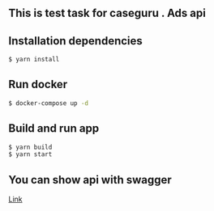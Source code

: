 ## This is test task for caseguru . Ads api

## Installation dependencies

```bash
$ yarn install
```

## Run docker
```bash
$ docker-compose up -d
```

## Build and run app

```bash
$ yarn build
$ yarn start
```

## You can show api with swagger
[Link](http://localhost:3000/swagger)